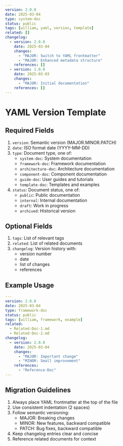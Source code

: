 ```yaml
---
version: 2.0.0
date: 2025-03-04
type: system-doc
status: public
tags: [william, yaml, version, template]
related: []
changelog:
  - version: 2.0.0
    date: 2025-03-04
    changes:
      - "MAJOR: Switch to YAML frontmatter"
      - "MAJOR: Enhanced metadata structure"
    references: []
  - version: 1.0.0
    date: 2025-03-03
    changes:
      - "MAJOR: Initial documentation"
    references: []
---
```

# YAML Version Template

## Required Fields

1. `version`: Semantic version (MAJOR.MINOR.PATCH)
2. `date`: ISO format date (YYYY-MM-DD)
3. `type`: Document type, one of:
   - `system-doc`: System documentation
   - `framework-doc`: Framework documentation
   - `architecture-doc`: Architecture documentation
   - `component-doc`: Component documentation
   - `guide-doc`: User guides and tutorials
   - `template-doc`: Templates and examples
4. `status`: Document status, one of:
   - `public`: Public documentation
   - `internal`: Internal documentation
   - `draft`: Work in progress
   - `archived`: Historical version

## Optional Fields

1. `tags`: List of relevant tags
2. `related`: List of related documents
3. `changelog`: Version history with:
   - version number
   - date
   - list of changes
   - references

## Example Usage

```yaml
---
version: 2.0.0
date: 2025-03-04
type: framework-doc
status: public
tags: [william, framework, example]
related:
  - Related-Doc-1.md
  - Related-Doc-2.md
changelog:
  - version: 2.0.0
    date: 2025-03-04
    changes:
      - "MAJOR: Important change"
      - "MINOR: Small improvement"
    references:
      - "Reference-Doc"
---
```

## Migration Guidelines

1. Always place YAML frontmatter at the top of the file
2. Use consistent indentation (2 spaces)
3. Follow semantic versioning:
   - MAJOR: Breaking changes
   - MINOR: New features, backward compatible
   - PATCH: Bug fixes, backward compatible
4. Keep changelog entries clear and concise
5. Reference related documents for context
